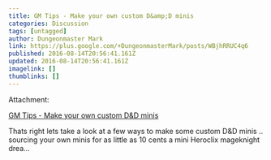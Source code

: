 ```yaml
---
title: GM Tips - Make your own custom D&amp;D minis
categories: Discussion
tags: [untagged]
author: Dungeonmaster Mark
link: https://plus.google.com/+DungeonmasterMark/posts/WBjhRRUC4q6
published: 2016-08-14T20:56:41.161Z
updated: 2016-08-14T20:56:41.161Z
imagelink: []
thumblinks: []
---
```





Attachment:

<a href='https://www.youtube.com/attribution_link?a=ATNG5ElSdrI&u=%2Fwatch%3Fv%3DWv4WPgeyBlk%26feature%3Dshare'>GM Tips - Make your own custom D&D minis</a>


Thats right lets take a look at a few ways to make some custom D&D minis .. sourcing your own minis for as little as 10 cents a mini Heroclix mageknight drea...